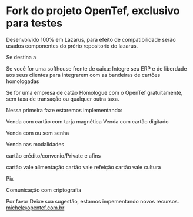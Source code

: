 ﻿# Fork do projeto OpenTef, exclusivo para testes
Desenvolvido 100% em Lazarus, para efeito de compatibilidade serão usados componentes do prório repositorio do lazarus.

Se destina a
  
  Se você for uma softhouse frente de caixa:
  Integre seu ERP e de liberdade aos seus clientes para integrarem com as bandeiras de cartões homologadas 
  
  Se for uma empresa de catão 
  Homologue com o OpenTef gratuitamente, sem taxa de transação ou qualquer outra taxa.

Nessa primeira faze estaremos implementando:

Venda com cartão com tarja magnética
Venda com cartão digitado

Venda com ou sem senha

Venda nas modalidades 

cartão crédito/convenio/Private e afins

cartão vale alimentação
cartão vale refeição
cartão vale cultura

Pix 

Comunicação com criptografia 

Por favor 
Deixe sua sugestão, estamos impementando novos recursos.
michel@opentef.com.br





